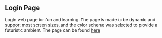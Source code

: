 ## Login Page
Login web page for fun and learning.
The page is made to be dynamic and support most screen sizes, and the color scheme was selected to provide a futuristic ambient.
The page can be found [here](https://tiagohudler.github.io/login_page/)
